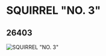 # SQUIRREL "NO. 3"
## 26403
![SQUIRREL "NO. 3"](https://lc-www-live-s.legocdn.com/media/bricks/5/2/6149919.jpg)